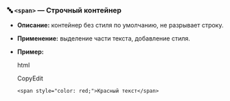 ### 🔤 `<span>` — Строчный контейнер

- **Описание:** контейнер без стиля по умолчанию, не разрывает строку.
    
- **Применение:** выделение части текста, добавление стиля.
    
- **Пример:**
    
    html
    
    CopyEdit
    
    `<span style="color: red;">Красный текст</span>`